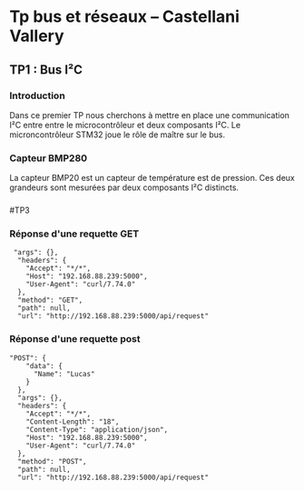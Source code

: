 # Tp bus et réseaux – Castellani Vallery

## TP1 : Bus I²C
### Introduction 
Dans ce premier TP nous cherchons à mettre en place une communication I²C entre entre le microcontrôleur et deux composants I²C. Le microncontrôleur STM32 joue le rôle de maître sur le bus.

### Capteur BMP280
La capteur BMP20 est un capteur de température est de pression. Ces deux grandeurs sont mesurées par deux composants I²C distincts.

### 



#TP3

### Réponse d'une requette GET
```
 "args": {},
  "headers": {
    "Accept": "*/*",
    "Host": "192.168.88.239:5000",
    "User-Agent": "curl/7.74.0"
  },
  "method": "GET",
  "path": null,
  "url": "http://192.168.88.239:5000/api/request"
```

### Réponse d'une requette post 
```
"POST": {
    "data": {
      "Name": "Lucas"
    }
  },
  "args": {},
  "headers": {
    "Accept": "*/*",
    "Content-Length": "18",
    "Content-Type": "application/json",
    "Host": "192.168.88.239:5000",
    "User-Agent": "curl/7.74.0"
  },
  "method": "POST",
  "path": null,
  "url": "http://192.168.88.239:5000/api/request"
  ```
  
 
